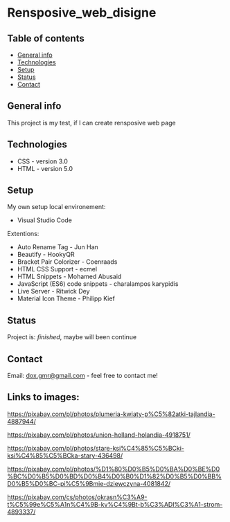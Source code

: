 # Rensposive_web_disigne

## Table of contents
* [General info](#general-info)
* [Technologies](#technologies)
* [Setup](#setup)
* [Status](#status)
* [Contact](#contact)

## General info

This project is my test, if I can create rensposive web page

## Technologies

* CSS - version 3.0
* HTML - version 5.0

## Setup

My own setup local environement: 
  * Visual Studio Code
  
Extentions:

  * Auto Rename Tag - Jun Han
  * Beautify - HookyQR
  * Bracket Pair Colorizer - Coenraads
  * HTML CSS Support - ecmel
  * HTML Snippets - Mohamed Abusaid
  * JavaScript (ES6) code snippets - charalampos karypidis
  * Live Server - Ritwick Dey
  * Material Icon Theme - Philipp Kief

## Status

Project is: _finished_, maybe will been continue

## Contact

Email: dox.gmr@gmail.com - feel free to contact me! 

## Links to images:

https://pixabay.com/pl/photos/plumeria-kwiaty-p%C5%82atki-tajlandia-4887944/

https://pixabay.com/pl/photos/union-holland-holandia-4918751/

https://pixabay.com/pl/photos/stare-ksi%C4%85%C5%BCki-ksi%C4%85%C5%BCka-stary-436498/

https://pixabay.com/pl/photos/%D1%80%D0%B5%D0%BA%D0%BE%D0%BC%D0%B5%D0%BD%D0%B4%D0%B0%D1%82%D0%B5%D0%BB%D0%B5%D0%BC-pi%C5%9Bmie-dziewczyna-4081842/

https://pixabay.com/cs/photos/okrasn%C3%A9-t%C5%99e%C5%A1n%C4%9B-kv%C4%9Bt-b%C3%ADl%C3%A1-strom-4893337/

